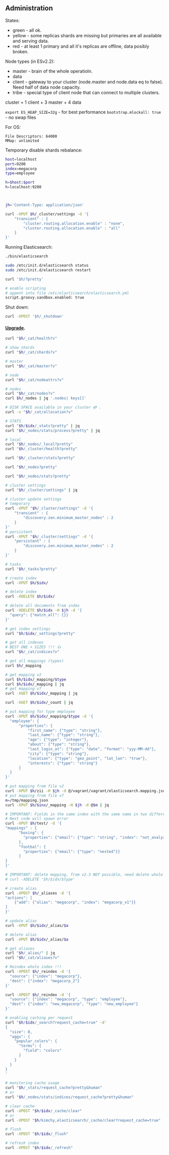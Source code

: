 Administration
-

States:
* green - all ok.
* yellow - some replicas shards are missing
  but primaries are all available and serving data.
* red - at least 1 primary and all it\'s replicas are offline,
  data posibly broken.

Node types (in ESv2.2):
* master - brain of the whole operatioln.
* data
* client - gateway to your cluster (node.master and node.data eq to false). Need half of data node capacity.
* tribe - special type of client node that can connect to multiple clusters.

cluster = 1 client + 3 master + 4 data

`export ES_HEAP_SIZE=32g` - for best performance
`bootstrap.mlockall: true` - no swap files

For OS:
````
File Descriptors: 64000
MMap: unlimited
````

Temporary disable shards rebalance:
````sh
host=localhost
port=9200
index=megacorp
type=employee

h=$host:$port
h=localhost:9200



jh='Content-Type: application/json'

curl -XPUT $h/_cluster/settings -d '{
    "transient" : {
        "cluster.routing.allocation.enable" : "none",
        "cluster.routing.allocation.enable" : "all"
    }
}'
````

Running Elasticsearch:
````sh
./bin/elasticsearch

sudo /etc/init.d/elasticsearch status
sudo /etc/init.d/elasticsearch restart

curl '$h/?pretty'
````
````sh
# enable scripting
# appent into file /etc/elasticsearch/elasticsearch.yml
script.groovy.sandbox.enabled: true
````

Shut down:
````sh
curl -XPOST '$h/_shutdown'
````

#### [Upgrade](https://www.elastic.co/guide/en/elasticsearch/reference/current/setup-upgrade.html).

````sh
curl "$h/_cat/health?v"

# show shards
curl "$h/_cat/shards?v"

# master
curl "$h/_cat/master?v"

# node
curl "$h/_cat/nodeattrs?v"

# nodes
curl "$h/_cat/nodes?v"
curl $h/_nodes | jq '.nodes| keys[]'

# DISK SPACE available in your cluster 💿 .
curl -s "$h/_cat/allocation?v"

# STATS
curl "$h/$idx/_stats?pretty" | jq
curl "$h/_nodes/stats/process?pretty" | jq

# local
curl "$h/_nodes/_local?pretty"
curl "$h/_cluster/health?pretty"

curl "$h/_cluster/stats?pretty"

curl "$h/_nodes?pretty"

curl "$h/_nodes/stats?pretty"

# cluster settings
curl "$h/_cluster/settings" | jq

# cluster update settings
# temporary
curl -XPUT "$h/_cluster/settings" -d '{
    "transient" : {
        "discovery.zen.minimum_master_nodes" : 2
    }
}'
# persistent
curl -XPUT "$h/_cluster/settings" -d '{
    "persistent" : {
        "discovery.zen.minimum_master_nodes" : 2
    }
}'

# tasks
curl "$h/_tasks?pretty"
````

````sh
# create index
curl -XPUT $h/$idx/

# delete index
curl -XDELETE $h/$idx/

# delete all documents from index
curl -XDELETE $h/$idx -H $jh -d '{
  "query": {"match_all": {}}
}'

# get index settings
curl "$h/$idx/_settings?pretty"

# get all indexes
# BEST ONE + SIZES !!! 👍
curl "$h/_cat/indices?v"

# get all mappings (types)
curl $h/_mapping

# get mapping v2
curl $h/$idx/_mapping/$type
curl $h/$idx/_mapping | jq
# get mapping v7
curl -XGET $h/$idx/_mapping | jq

curl -XGET $h/$idx/_count | jq

# put mapping for type employee
curl -XPUT $h/$idx/_mapping/$type -d '{
  "employee": {
      "properties": {
          "first_name": {"type": "string"},
          "last_name": {"type": "string"},
          "age": {"type": "integer"},
          "about": {"type": "string"},
          "last_login_at": {"type": "date", "format": "yyy-MM-dd"},
          "city": {"type": "string"},
          "location": {"type": "geo_point", "lat_lon": "true"},
          "interests": {"type": "string"}
      }
  }
}'

# put mapping from file v2
curl -XPUT $h/zii -H $jh -d @/vagrant/vagrant/elasticsearch.mapping.json
# put mapping from file v7
m=/tmp/mapping.json
curl -XPUT $h/$inx/_mapping -H $jh -d @$m | jq

# IMPORTANT: Fields in the same index with the same name in two different types must have the same mapping
# Next code will spawn error
curl -XPUT $h/test/ -d '{
"mappings" : {
      "boxing": {
        "properties": {"email": {"type": "string", "index": "not_analyzed"}}
      },
      "footbal": {
        "properties": {"email": {"type": "nested"}}
      }
}
}'

# IMPORTANT: delete mapping, from v2.3 NOT possible, need delete whole index
# curl -XDELETE '$h/$idx/$type'

# create alias
curl -XPOST $h/_aliases -d '{
"actions": [
    {"add": {"alias": "megacorp", "index": "megacorp_v1"}}
]
}'

# update alias
curl -XPUT $h/$idx/_alias/$a

# delete alias
curl -XPUT $h/$idx/_alias/$a

# get aliases
curl "$h/_alias/" | jq
curl "$h/_cat/aliases?v"
````

````sh
# Reindex whole index !!!
curl -XPOST $h/_reindex -d '{
  "source": {"index": "megacorp"},
  "dest": {"index": "megacorp_2"}
}'

curl -XPOST $h/_reindex -d '{
  "source": {"index": "megacorp", "type": "employee"},
  "dest": {"index": "new_megacorp", "type": "new_employee"}
}'
````

````sh
# enabling caching per request
curl "$h/$idx/_search?request_cache=true" -d'
{
  "size": 0,
  "aggs": {
    "popular_colors": {
      "terms": {
        "field": "colors"
      }
    }
  }
}
'

# monitoring cache usage
curl "$h/_stats/request_cache?pretty&human"
# or
curl "$h/_nodes/stats/indices/request_cache?pretty&human"

# clear cache
curl -XPOST "$h/$idx/_cache/clear"
# or
curl -XPOST "$h/kimchy,elasticsearch/_cache/clear?request_cache=true"

# flush
curl -XPOST "$h/$idx/_flush"

# refresh index
curl -XPOST "$h/$idx/_refresh"
````
